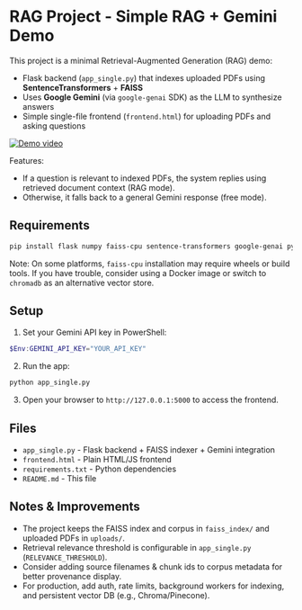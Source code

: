 # RAG Project - Simple RAG + Gemini Demo

This project is a minimal Retrieval-Augmented Generation (RAG) demo:
- Flask backend (`app_single.py`) that indexes uploaded PDFs using **SentenceTransformers** + **FAISS**
- Uses **Google Gemini** (via `google-genai` SDK) as the LLM to synthesize answers
- Simple single-file frontend (`frontend.html`) for uploading PDFs and asking questions

[![Demo video](https://img.youtube.com/vi/P6JSMyNbh6E/0.jpg)](http://www.youtube.com/watch?v=P6JSMyNbh6E)

Features:
- If a question is relevant to indexed PDFs, the system replies using retrieved document context (RAG mode).
- Otherwise, it falls back to a general Gemini response (free mode).

## Requirements

```bash
pip install flask numpy faiss-cpu sentence-transformers google-genai pypdf
```

Note: On some platforms, `faiss-cpu` installation may require wheels or build tools. If you have trouble, consider using a Docker image or switch to `chromadb` as an alternative vector store.

## Setup

1. Set your Gemini API key in PowerShell:
```powershell
$Env:GEMINI_API_KEY="YOUR_API_KEY"
```

2. Run the app:
```bash
python app_single.py
```

3. Open your browser to `http://127.0.0.1:5000` to access the frontend.

## Files
- `app_single.py` - Flask backend + FAISS indexer + Gemini integration
- `frontend.html` - Plain HTML/JS frontend
- `requirements.txt` - Python dependencies
- `README.md` - This file

## Notes & Improvements
- The project keeps the FAISS index and corpus in `faiss_index/` and uploaded PDFs in `uploads/`.
- Retrieval relevance threshold is configurable in `app_single.py` (`RELEVANCE_THRESHOLD`).
- Consider adding source filenames & chunk ids to corpus metadata for better provenance display.
- For production, add auth, rate limits, background workers for indexing, and persistent vector DB (e.g., Chroma/Pinecone).

